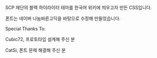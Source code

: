 SCP 재단의 블랙 하이라이터 테마를 한국어 위키에 띄우고자 만든 CSS입니다.

폰트는 네이버 나눔바른고딕을 바탕으로 수정해 만들었습니다.

Special Thanks To:

Cubic72, 프로토타입 설계해 주신 분

CatSi, 폰트 문제 해결해 주신 분
